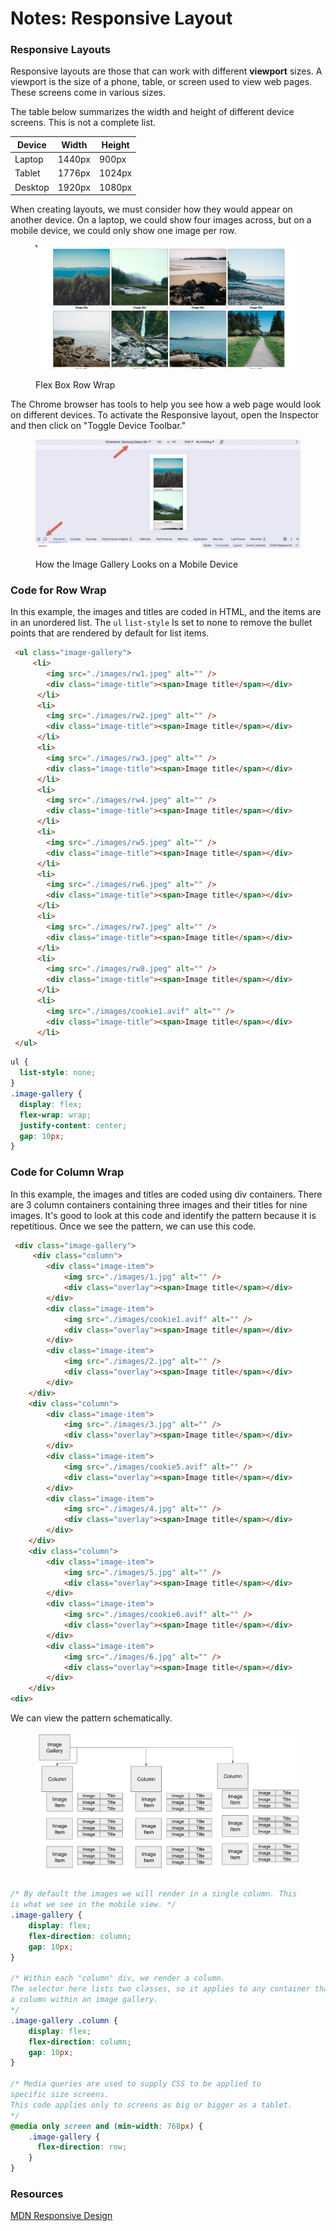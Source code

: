 # Notes: Responsive Layout



### Responsive Layouts

Responsive layouts are those that can work with different **viewport** sizes.  A viewport is the size of a phone, table, or screen used to view web pages.  These screens come in various sizes.

The table below summarizes the width and height of different device screens.  This is not a complete list.

| Device  | Width  | Height |
| ------- | ------ | ------ |
| Laptop  | 1440px | 900px  |
| Tablet  | 1776px | 1024px |
| Desktop | 1920px | 1080px |

When creating layouts, we must consider how they would appear on another device. On a laptop, we could show four images across, but on a mobile device, we could only show one image per row.

<figure><img src="../../.gitbook/assets/image (1) (1) (1).png" alt=""><figcaption><p>Flex Box Row Wrap</p></figcaption></figure>

The Chrome browser has tools to help you see how a web page would look on different devices. To activate the Responsive layout, open the Inspector and then click on "Toggle Device Toolbar."

<figure><img src="../../.gitbook/assets/image (1) (1).png" alt=""><figcaption><p>How the Image Gallery Looks on a Mobile Device </p></figcaption></figure>

### Code for Row Wrap

In this example, the images and titles are coded in HTML, and the items are in an unordered list.  The `ul` `list-style` Is set to none to remove the bullet points that are rendered by default for list items.

```html
 <ul class="image-gallery">
     <li>
        <img src="./images/rw1.jpeg" alt="" />
        <div class="image-title"><span>Image title</span></div>
      </li>
      <li>
        <img src="./images/rw2.jpeg" alt="" />
        <div class="image-title"><span>Image title</span></div>
      </li>
      <li>
        <img src="./images/rw3.jpeg" alt="" />
        <div class="image-title"><span>Image title</span></div>
      </li>
      <li>
        <img src="./images/rw4.jpeg" alt="" />
        <div class="image-title"><span>Image title</span></div>
      </li>
      <li>
        <img src="./images/rw5.jpeg" alt="" />
        <div class="image-title"><span>Image title</span></div>
      </li>
      <li>
        <img src="./images/rw6.jpeg" alt="" />
        <div class="image-title"><span>Image title</span></div>
      </li>
      <li>
        <img src="./images/rw7.jpeg" alt="" />
        <div class="image-title"><span>Image title</span></div>
      </li>
      <li>
        <img src="./images/rw8.jpeg" alt="" />
        <div class="image-title"><span>Image title</span></div>
      </li>
      <li>
        <img src="./images/cookie1.avif" alt="" />
        <div class="image-title"><span>Image title</span></div>
      </li>
 </ul>
```

```css
ul {
  list-style: none;
}
.image-gallery {
  display: flex;
  flex-wrap: wrap;
  justify-content: center;
  gap: 10px;
}
```

### Code for Column Wrap

In this example, the images and titles are coded using div containers. There are 3 column containers containing three images and their titles for nine images. It's good to look at this code and identify the pattern because it is repetitious.  Once we see the pattern, we can use this code.

```html
 <div class="image-gallery">
     <div class="column">
        <div class="image-item">
            <img src="./images/1.jpg" alt="" />
            <div class="overlay"><span>Image title</span></div>
        </div>
        <div class="image-item">
            <img src="./images/cookie1.avif" alt="" />
            <div class="overlay"><span>Image title</span></div>
        </div>
        <div class="image-item">
            <img src="./images/2.jpg" alt="" />
            <div class="overlay"><span>Image title</span></div>
        </div>   
    </div>
    <div class="column">
        <div class="image-item">
            <img src="./images/3.jpg" alt="" />
            <div class="overlay"><span>Image title</span></div>
        </div>
        <div class="image-item">
            <img src="./images/cookie5.avif" alt="" />
            <div class="overlay"><span>Image title</span></div>
        </div>
        <div class="image-item">
            <img src="./images/4.jpg" alt="" />
            <div class="overlay"><span>Image title</span></div>
        </div>
    </div>
    <div class="column">
        <div class="image-item">
            <img src="./images/5.jpg" alt="" />
            <div class="overlay"><span>Image title</span></div>
        </div>
        <div class="image-item">
            <img src="./images/cookie6.avif" alt="" />
            <div class="overlay"><span>Image title</span></div>
        </div>
        <div class="image-item">
            <img src="./images/6.jpg" alt="" />
            <div class="overlay"><span>Image title</span></div>
        </div>
    </div>
<div>
```

We can view the pattern schematically.

<figure><img src="../../.gitbook/assets/image (16).png" alt=""><figcaption></figcaption></figure>

```css
/* By default the images we will render in a single column. This 
is what we see in the mobile view. */
.image-gallery {
    display: flex;
    flex-direction: column; 
    gap: 10px;
}

/* Within each "column" div, we render a column.
The selector here lists two classes, so it applies to any container that is 
a column within an image gallery.
*/
.image-gallery .column {
    display: flex;
    flex-direction: column;
    gap: 10px;
}

/* Media queries are used to supply CSS to be applied to 
specific size screens.
This code applies only to screens as big or bigger as a tablet. 
*/
@media only screen and (min-width: 768px) {
    .image-gallery {
      flex-direction: row;
    }
}
```

### Resources

[MDN Responsive Design](https://developer.mozilla.org/en-US/docs/Learn/CSS/CSS\_layout/Responsive\_Design)

